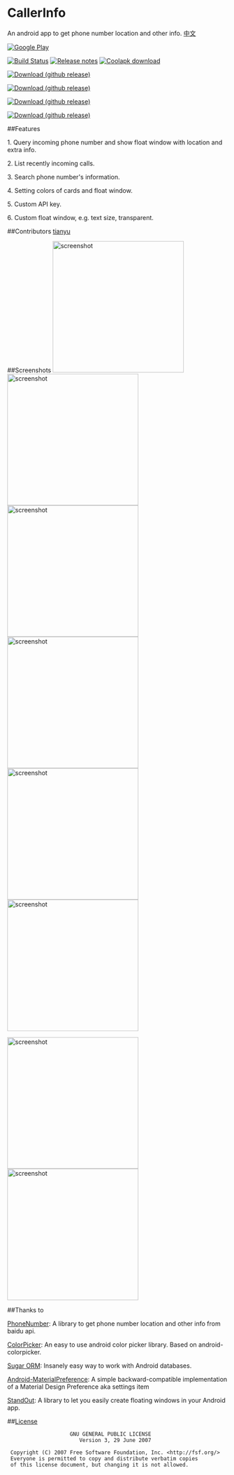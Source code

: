 # CallerInfo
An android app to get phone number location and other info. [中文](https://github.com/xdtianyu/CallerInfo/blob/master/README-CN.md)

[![Google Play](http://developer.android.com/images/brand/en_generic_rgb_wo_45.png)](https://play.google.com/store/apps/details?id=org.xdty.callerinfo)

[![Build Status](https://travis-ci.org/xdtianyu/CallerInfo.svg?branch=master)](https://travis-ci.org/xdtianyu/CallerInfo)
[![Release notes](https://img.shields.io/badge/release-notes-yellowgreen.svg)](https://github.com/xdtianyu/CallerInfo/releases)
[![Coolapk download](https://img.shields.io/badge/coolapk-download-blue.svg)](http://coolapk.com/apk/org.xdty.callerinfo)

[![Download (github release)](https://img.shields.io/github/downloads/xdtianyu/CallerInfo/v1.1.7/total.svg)](https://github.com/xdtianyu/CallerInfo/releases/download/v1.1.7/callerinfo-v1.1.7-release.apk)

[![Download (github release)](https://img.shields.io/github/downloads/xdtianyu/CallerInfo/v1.1.6/total.svg)](https://github.com/xdtianyu/CallerInfo/releases/download/v1.1.6/callerinfo-v1.1.6-release.apk)

[![Download (github release)](https://img.shields.io/github/downloads/xdtianyu/CallerInfo/v1.1.5/total.svg)](https://github.com/xdtianyu/CallerInfo/releases/download/v1.1.5/callerinfo-v1.1.5-release.apk)

[![Download (github release)](https://img.shields.io/github/downloads/xdtianyu/CallerInfo/v1.1.3/total.svg)](https://github.com/xdtianyu/CallerInfo/releases/download/v1.1.3/callerinfo-v1.1.3-release.apk)

##Features

1\. Query incoming phone number and show float window with location and extra info.

2\. List recently incoming calls.

3\. Search phone number's information.

4\. Setting colors of cards and float window.

5\. Custom API key.

6\. Custom float window, e.g. text size, transparent.

##Contributors
[tianyu](https://www.xdty.org)

##Screenshots
<img src="https://raw.githubusercontent.com/xdtianyu/CallerInfo/master/screenshots/1.png" alt="screenshot" width="300">
<img src="https://raw.githubusercontent.com/xdtianyu/CallerInfo/master/screenshots/2.png" alt="screenshot" width="300">
<img src="https://raw.githubusercontent.com/xdtianyu/CallerInfo/master/screenshots/3.png" alt="screenshot" width="300">
<img src="https://raw.githubusercontent.com/xdtianyu/CallerInfo/master/screenshots/4.png" alt="screenshot" width="300">
<img src="https://raw.githubusercontent.com/xdtianyu/CallerInfo/master/screenshots/5.png" alt="screenshot" width="300">
<img src="https://raw.githubusercontent.com/xdtianyu/CallerInfo/master/screenshots/6.png" alt="screenshot" width="300">

<img src="https://raw.githubusercontent.com/xdtianyu/CallerInfo/master/screenshots/p-1.png" alt="screenshot" width="300">
<img src="https://raw.githubusercontent.com/xdtianyu/CallerInfo/master/screenshots/p-2.png" alt="screenshot" width="300">

##Thanks to

[PhoneNumber](https://github.com/xdtianyu/PhoneNumber): A library to get phone number location and other info from baidu api.

[ColorPicker](https://github.com/xdtianyu/ColorPicker): An easy to use android color picker library. Based on android-colorpicker.

[Sugar ORM](https://github.com/satyan/sugar): Insanely easy way to work with Android databases.

[Android-MaterialPreference](https://github.com/jenzz/Android-MaterialPreference): A simple backward-compatible implementation of a Material Design Preference aka settings item

[StandOut](https://github.com/pingpongboss/StandOut): A library to let you easily create floating windows in your Android app.


##[License](https://github.com/xdtianyu/CallerInfo/blob/master/LICENSE.md)

```
                    GNU GENERAL PUBLIC LICENSE
                       Version 3, 29 June 2007

 Copyright (C) 2007 Free Software Foundation, Inc. <http://fsf.org/>
 Everyone is permitted to copy and distribute verbatim copies
 of this license document, but changing it is not allowed.
 ```
